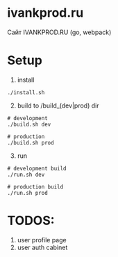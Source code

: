 # ivankprod.ru
Сайт IVANKPROD.RU
(go, webpack)

# Setup
1. install
```shell
./install.sh
```
2. build to /build_(dev|prod) dir
```shell
# development
./build.sh dev

# production
./build.sh prod
```

3. run
```shell
# development build
./run.sh dev

# production build
./run.sh prod
```

# TODOS:
1. user profile page
2. user auth cabinet
